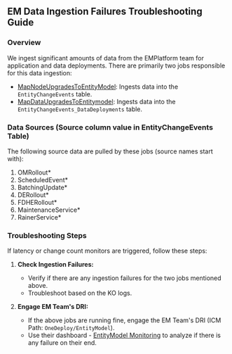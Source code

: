 ## EM Data Ingestion Failures Troubleshooting Guide

### Overview

We ingest significant amounts of data from the EMPlatform team for application and data deployments. There are primarily two jobs responsible for this data ingestion:

- [MapNodeUpgradesToEntityModel](https://kustoorchestrator-prod-web.azurewebsites.net/Manage/Details?cluster=Fcmdata&database=EntityModel&actorId=MapNodeUpgrades_ToEntityModel): Ingests data into the `EntityChangeEvents` table.
- [MapDataUpgradesToEntitymodel](https://kustoorchestrator-prod-web.azurewebsites.net/Manage/Details?cluster=Fcmdata&database=EntityModel&actorId=MapDataUpgrades_ToEntityModel): Ingests data into the `EntityChangeEvents_DataDeployments` table.

### Data Sources (Source column value in EntityChangeEvents Table)

The following source data are pulled by these jobs (source names start with):

1. OMRollout*
2. ScheduledEvent*
3. BatchingUpdate*
4. DERollout*
5. FDHERollout*
6. MaintenanceService*
7. RainerService*

### Troubleshooting Steps

If latency or change count monitors are triggered, follow these steps:

1. **Check Ingestion Failures:**
   - Verify if there are any ingestion failures for the two jobs mentioned above.
   - Troubleshoot based on the KO logs.

2. **Engage EM Team's DRI:**
   - If the above jobs are running fine, engage the EM Team's DRI (ICM Path: `OneDeploy/EntityModel`).
   - Use their dashboard - [EntityModel Monitoring](https://dataexplorer.azure.com/dashboards/0a6776f3-48ed-428b-a5ac-ab8a45bc5d28?p-_startTime=24hours&p-_endTime=now&p-_payload=all#95814a8e-750e-4989-8086-71c5cf886cca) to analyze if there is any failure on their end.